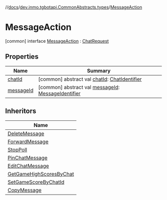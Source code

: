 //[docs](../../../index.md)/[dev.inmo.tgbotapi.CommonAbstracts.types](../index.md)/[MessageAction](index.md)



# MessageAction  
 [common] interface [MessageAction](index.md) : [ChatRequest](../-chat-request/index.md)   


## Properties  
  
|  Name |  Summary | 
|---|---|
| <a name="dev.inmo.tgbotapi.CommonAbstracts.types/MessageAction/chatId/#/PointingToDeclaration/"></a>[chatId](index.md#%5Bdev.inmo.tgbotapi.CommonAbstracts.types%2FMessageAction%2FchatId%2F%23%2FPointingToDeclaration%2F%5D%2FProperties%2F625018081)| <a name="dev.inmo.tgbotapi.CommonAbstracts.types/MessageAction/chatId/#/PointingToDeclaration/"></a> [common] abstract val [chatId](index.md#%5Bdev.inmo.tgbotapi.CommonAbstracts.types%2FMessageAction%2FchatId%2F%23%2FPointingToDeclaration%2F%5D%2FProperties%2F625018081): [ChatIdentifier](../../dev.inmo.tgbotapi.types/-chat-identifier/index.md)   <br>|
| <a name="dev.inmo.tgbotapi.CommonAbstracts.types/MessageAction/messageId/#/PointingToDeclaration/"></a>[messageId](message-id.md)| <a name="dev.inmo.tgbotapi.CommonAbstracts.types/MessageAction/messageId/#/PointingToDeclaration/"></a> [common] abstract val [messageId](message-id.md): [MessageIdentifier](../../dev.inmo.tgbotapi.types/index.md#%5Bdev.inmo.tgbotapi.types%2FMessageIdentifier%2F%2F%2FPointingToDeclaration%2F%5D%2FClasslikes%2F625018081)   <br>|


## Inheritors  
  
|  Name | 
|---|
| <a name="dev.inmo.tgbotapi.requests/DeleteMessage///PointingToDeclaration/"></a>[DeleteMessage](../../dev.inmo.tgbotapi.requests/-delete-message/index.md)|
| <a name="dev.inmo.tgbotapi.requests/ForwardMessage///PointingToDeclaration/"></a>[ForwardMessage](../../dev.inmo.tgbotapi.requests/-forward-message/index.md)|
| <a name="dev.inmo.tgbotapi.requests/StopPoll///PointingToDeclaration/"></a>[StopPoll](../../dev.inmo.tgbotapi.requests/-stop-poll/index.md)|
| <a name="dev.inmo.tgbotapi.requests.chat.modify/PinChatMessage///PointingToDeclaration/"></a>[PinChatMessage](../../dev.inmo.tgbotapi.requests.chat.modify/-pin-chat-message/index.md)|
| <a name="dev.inmo.tgbotapi.requests.edit.abstracts/EditChatMessage///PointingToDeclaration/"></a>[EditChatMessage](../../dev.inmo.tgbotapi.requests.edit.abstracts/-edit-chat-message/index.md)|
| <a name="dev.inmo.tgbotapi.requests.games/GetGameHighScoresByChat///PointingToDeclaration/"></a>[GetGameHighScoresByChat](../../dev.inmo.tgbotapi.requests.games/-get-game-high-scores-by-chat/index.md)|
| <a name="dev.inmo.tgbotapi.requests.games/SetGameScoreByChatId///PointingToDeclaration/"></a>[SetGameScoreByChatId](../../dev.inmo.tgbotapi.requests.games/-set-game-score-by-chat-id/index.md)|
| <a name="dev.inmo.tgbotapi.requests.send/CopyMessage///PointingToDeclaration/"></a>[CopyMessage](../../dev.inmo.tgbotapi.requests.send/-copy-message/index.md)|

